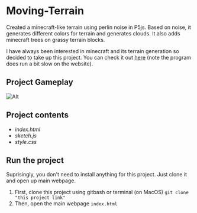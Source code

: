 # Moving-Terrain

Created a minecraft-like terrain using perlin noise in P5js. Based on noise, it generates different colors for terrain and generates clouds. It also adds minecraft trees on grassy terrain blocks.

I have always been interested in minecraft and its terrain generation so decided to take up this project. You can check it out [here](https://sainitind.github.io/Moving-Terrain/) (note the program does run a bit slow on the website).

## Project Gameplay

![Alt](/gifs/moving_terrain_demo.gif "Moving Terrain Demo")

## Project contents

- _index.html_
- _sketch.js_
- _style.css_

## Run the project

Suprisingly, you don't need to install anything for this project. Just clone it and open up main webpage.

1. First, clone this project using gitbash or terminal (on MacOS)
   `git clone "this project link"`
2. Then, open the main webpage
   `index.html`
